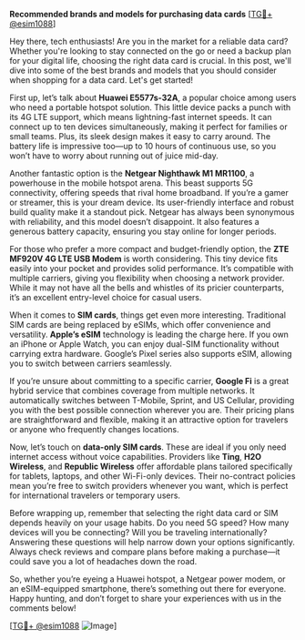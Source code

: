 **Recommended brands and models for purchasing data cards** [[TG💪+ @esim1088](https://t.me/s/esim1088)]

Hey there, tech enthusiasts! Are you in the market for a reliable data card? Whether you're looking to stay connected on the go or need a backup plan for your digital life, choosing the right data card is crucial. In this post, we'll dive into some of the best brands and models that you should consider when shopping for a data card. Let's get started!

First up, let’s talk about **Huawei E5577s-32A**, a popular choice among users who need a portable hotspot solution. This little device packs a punch with its 4G LTE support, which means lightning-fast internet speeds. It can connect up to ten devices simultaneously, making it perfect for families or small teams. Plus, its sleek design makes it easy to carry around. The battery life is impressive too—up to 10 hours of continuous use, so you won’t have to worry about running out of juice mid-day.

Another fantastic option is the **Netgear Nighthawk M1 MR1100**, a powerhouse in the mobile hotspot arena. This beast supports 5G connectivity, offering speeds that rival home broadband. If you’re a gamer or streamer, this is your dream device. Its user-friendly interface and robust build quality make it a standout pick. Netgear has always been synonymous with reliability, and this model doesn’t disappoint. It also features a generous battery capacity, ensuring you stay online for longer periods.

For those who prefer a more compact and budget-friendly option, the **ZTE MF920V 4G LTE USB Modem** is worth considering. This tiny device fits easily into your pocket and provides solid performance. It’s compatible with multiple carriers, giving you flexibility when choosing a network provider. While it may not have all the bells and whistles of its pricier counterparts, it’s an excellent entry-level choice for casual users.

When it comes to **SIM cards**, things get even more interesting. Traditional SIM cards are being replaced by eSIMs, which offer convenience and versatility. **Apple’s eSIM** technology is leading the charge here. If you own an iPhone or Apple Watch, you can enjoy dual-SIM functionality without carrying extra hardware. Google’s Pixel series also supports eSIM, allowing you to switch between carriers seamlessly. 

If you’re unsure about committing to a specific carrier, **Google Fi** is a great hybrid service that combines coverage from multiple networks. It automatically switches between T-Mobile, Sprint, and US Cellular, providing you with the best possible connection wherever you are. Their pricing plans are straightforward and flexible, making it an attractive option for travelers or anyone who frequently changes locations.

Now, let’s touch on **data-only SIM cards**. These are ideal if you only need internet access without voice capabilities. Providers like **Ting**, **H2O Wireless**, and **Republic Wireless** offer affordable plans tailored specifically for tablets, laptops, and other Wi-Fi-only devices. Their no-contract policies mean you’re free to switch providers whenever you want, which is perfect for international travelers or temporary users.

Before wrapping up, remember that selecting the right data card or SIM depends heavily on your usage habits. Do you need 5G speed? How many devices will you be connecting? Will you be traveling internationally? Answering these questions will help narrow down your options significantly. Always check reviews and compare plans before making a purchase—it could save you a lot of headaches down the road.

So, whether you’re eyeing a Huawei hotspot, a Netgear power modem, or an eSIM-equipped smartphone, there’s something out there for everyone. Happy hunting, and don’t forget to share your experiences with us in the comments below!

[[TG💪+ @esim1088](https://t.me/s/esim1088) ![Image](https://i.postimg.cc/Y0z9fWf4/image.png)]